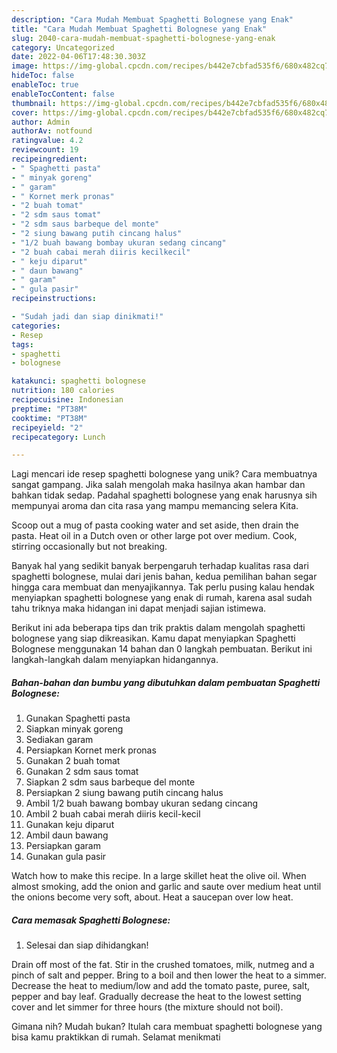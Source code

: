 ```yaml
---
description: "Cara Mudah Membuat Spaghetti Bolognese yang Enak"
title: "Cara Mudah Membuat Spaghetti Bolognese yang Enak"
slug: 2040-cara-mudah-membuat-spaghetti-bolognese-yang-enak
category: Uncategorized
date: 2022-04-06T17:48:30.303Z
image: https://img-global.cpcdn.com/recipes/b442e7cbfad535f6/680x482cq70/spaghetti-bolognese-foto-resep-utama.jpg
hideToc: false
enableToc: true
enableTocContent: false
thumbnail: https://img-global.cpcdn.com/recipes/b442e7cbfad535f6/680x482cq70/spaghetti-bolognese-foto-resep-utama.jpg
cover: https://img-global.cpcdn.com/recipes/b442e7cbfad535f6/680x482cq70/spaghetti-bolognese-foto-resep-utama.jpg
author: Admin
authorAv: notfound
ratingvalue: 4.2
reviewcount: 19
recipeingredient:
- " Spaghetti pasta"
- " minyak goreng"
- " garam"
- " Kornet merk pronas"
- "2 buah tomat"
- "2 sdm saus tomat"
- "2 sdm saus barbeque del monte"
- "2 siung bawang putih cincang halus"
- "1/2 buah bawang bombay ukuran sedang cincang"
- "2 buah cabai merah diiris kecilkecil"
- " keju diparut"
- " daun bawang"
- " garam"
- " gula pasir"
recipeinstructions:

- "Sudah jadi dan siap dinikmati!"
categories:
- Resep
tags:
- spaghetti
- bolognese

katakunci: spaghetti bolognese 
nutrition: 180 calories
recipecuisine: Indonesian
preptime: "PT38M"
cooktime: "PT38M"
recipeyield: "2"
recipecategory: Lunch

---
```





Lagi mencari ide resep spaghetti bolognese yang unik? Cara membuatnya sangat gampang. Jika salah mengolah maka hasilnya akan hambar dan bahkan tidak sedap. Padahal spaghetti bolognese yang enak harusnya sih mempunyai aroma dan cita rasa yang mampu memancing selera Kita.





Scoop out a mug of pasta cooking water and set aside, then drain the pasta. Heat oil in a Dutch oven or other large pot over medium. Cook, stirring occasionally but not breaking.

Banyak hal yang sedikit banyak berpengaruh terhadap kualitas rasa dari spaghetti bolognese, mulai dari jenis bahan, kedua pemilihan bahan segar hingga cara membuat dan menyajikannya. Tak perlu pusing kalau hendak menyiapkan spaghetti bolognese yang enak di rumah, karena asal sudah tahu triknya maka hidangan ini dapat menjadi sajian istimewa.






Berikut ini ada beberapa tips dan trik praktis dalam mengolah spaghetti bolognese yang siap dikreasikan. Kamu dapat menyiapkan Spaghetti Bolognese menggunakan 14 bahan dan 0 langkah pembuatan. Berikut ini langkah-langkah dalam menyiapkan hidangannya.

<!--inarticleads1-->

##### Bahan-bahan dan bumbu yang dibutuhkan dalam pembuatan Spaghetti Bolognese:

1. Gunakan  Spaghetti pasta
1. Siapkan  minyak goreng
1. Sediakan  garam
1. Persiapkan  Kornet merk pronas
1. Gunakan 2 buah tomat
1. Gunakan 2 sdm saus tomat
1. Siapkan 2 sdm saus barbeque del monte
1. Persiapkan 2 siung bawang putih cincang halus
1. Ambil 1/2 buah bawang bombay ukuran sedang cincang
1. Ambil 2 buah cabai merah diiris kecil-kecil
1. Gunakan  keju diparut
1. Ambil  daun bawang
1. Persiapkan  garam
1. Gunakan  gula pasir


Watch how to make this recipe. In a large skillet heat the olive oil. When almost smoking, add the onion and garlic and saute over medium heat until the onions become very soft, about. Heat a saucepan over low heat. 

<!--inarticleads2-->

##### Cara memasak Spaghetti Bolognese:


1. Selesai dan siap dihidangkan!

Drain off most of the fat. Stir in the crushed tomatoes, milk, nutmeg and a pinch of salt and pepper. Bring to a boil and then lower the heat to a simmer. Decrease the heat to medium/low and add the tomato paste, puree, salt, pepper and bay leaf. Gradually decrease the heat to the lowest setting cover and let simmer for three hours (the mixture should not boil). 

Gimana nih? Mudah bukan? Itulah cara membuat spaghetti bolognese yang bisa kamu praktikkan di rumah. Selamat menikmati
